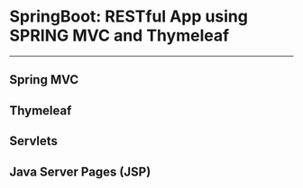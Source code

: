 # SpringBoot: RESTful App using SPRING MVC and Thymeleaf

---

## Spring MVC

## Thymeleaf

## Servlets

## Java Server Pages (JSP)